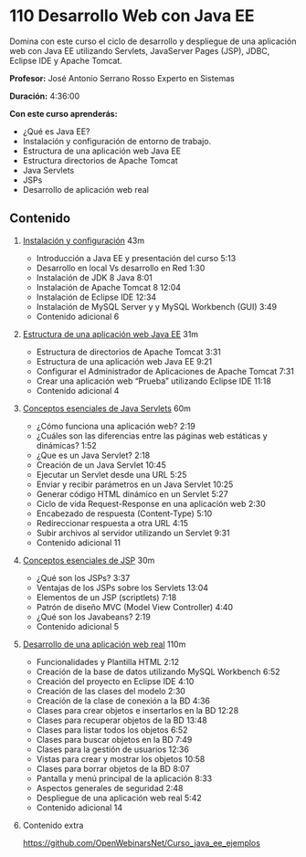 # 110 Desarrollo Web con Java EE

Domina con este curso el ciclo de desarrollo y despliegue de una aplicación web con Java EE utilizando Servlets, JavaServer Pages (JSP), JDBC, Eclipse IDE y Apache Tomcat.

**Profesor:** José Antonio Serrano Rosso Experto en Sistemas

**Duración:**  4:36:00

**Con este curso aprenderás:**

* ¿Qué es Java EE?
* Instalación y configuración de entorno de trabajo.
* Estructura de una aplicación web Java EE
* Estructura directorios de Apache Tomcat
* Java Servlets
* JSPs
* Desarrollo de aplicación web real

## Contenido

1. [Instalación y configuración](110_Desarrollo_Web_con_Java_EE/01_Instalación_y_configuración.md) 43m
   * Introducción a Java EE y presentación del curso 5:13 
   * Desarrollo en local Vs desarrollo en Red 1:30 
   * Instalación de JDK 8 Java 8:01 
   * Instalación de Apache Tomcat 8 12:04 
   * Instalación de Eclipse IDE 12:34 
   * Instalación de MySQL Server y y MySQL Workbench (GUI) 3:49 
   * Contenido adicional 6

2. [Estructura de una aplicación web Java EE](110_Desarrollo_Web_con_Java_EE/02_Estructura_de_una_aplicación_web_Java_EE.md) 31m
   * Estructura de directorios de Apache Tomcat 3:31 
   * Estructura de una aplicación web Java EE 9:21 
   * Configurar el Administrador de Aplicaciones de Apache Tomcat 7:31 
   * Crear una aplicación web “Prueba” utilizando Eclipse IDE 11:18 
   * Contenido adicional 4

3. [Conceptos esenciales de Java Servlets](110_Desarrollo_Web_con_Java_EE/03_Conceptos_esenciales_de_Java_Servlets.md) 60m
   * ¿Cómo funciona una aplicación web? 2:19 
   * ¿Cuáles son las diferencias entre las páginas web estáticas y dinámicas? 1:52 
   * ¿Que es un Java Servlet? 2:18 
   * Creación de un Java Servlet 10:45 
   * Ejecutar un Servlet desde una URL 5:25 
   * Enviar y recibir parámetros en un Java Servlet 10:25 
   * Generar código HTML dinámico en un Servlet 5:27 
   * Ciclo de vida Request-Response en una aplicación web 2:30 
   * Encabezado de respuesta (Content-Type) 5:10 
   * Redireccionar respuesta a otra URL 4:15 
   * Subir archivos al servidor utilizando un Servlet 9:31 
   * Contenido adicional 11

4. [Conceptos esenciales de JSP](110_Desarrollo_Web_con_Java_EE/04_Conceptos_esenciales_de_JSP.md) 30m
   * ¿Qué son los JSPs? 3:37 
   * Ventajas de los JSPs sobre los Servlets 13:04 
   * Elementos de un JSP (scriptlets) 7:18 
   * Patrón de diseño MVC (Model View Controller) 4:40 
   * ¿Qué son los Javabeans? 2:19 
   * Contenido adicional 5

5. [Desarrollo de una aplicación web real](110_Desarrollo_Web_con_Java_EE/05_Desarrollo_de_una_aplicación_web_real.md) 110m 
   * Funcionalidades y Plantilla HTML 2:12 
   * Creación de la base de datos utilizando MySQL Workbench 6:52 
   * Creación del proyecto en Eclipse IDE 4:10 
   * Creación de las clases del modelo 2:30 
   * Creación de la clase de conexión a la BD 4:36 
   * Clases para crear objetos e insertarlos en la BD 12:28 
   * Clases para recuperar objetos de la BD 13:48 
   * Clases para listar todos los objetos 6:52 
   * Clases para buscar objetos en la BD 7:49 
   * Clases para la gestión de usuarios 12:36 
   * Vistas para crear y mostrar los objetos 10:58 
   * Clases para borrar objetos de la BD 8:07 
   * Pantalla y menú principal de la aplicación 8:33 
   * Aspectos generales de seguridad 2:48 
   * Despliegue de una aplicación web real 5:42 
   * Contenido adicional  14

6. Contenido extra

   https://github.com/OpenWebinarsNet/Curso_java_ee_ejemplos
